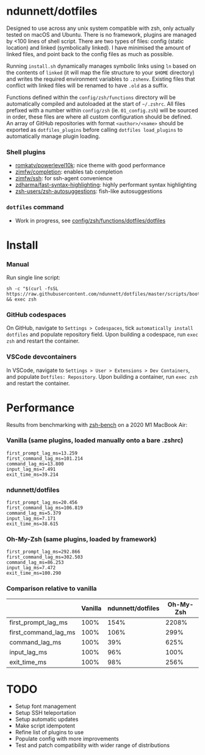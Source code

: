 # ndunnett/dotfiles
Designed to use across any unix system compatible with zsh, only actually tested on macOS and Ubuntu. There is no framework, plugins are managed by <100 lines of shell script. There are two types of files: config (static location) and linked (symbolically linked). I have minimised the amount of linked files, and point back to the config files as much as possible.

Running `install.sh` dynamically manages symbolic links using `ln` based on the contents of `linked` (it will map the file structure to your `$HOME` directory) and writes the required environment variables to `.zshenv`. Existing files that conflict with linked files will be renamed to have `.old` as a suffix.

Functions defined within the `config/zsh/functions` directory will be automatically compiled and autoloaded at the start of `~/.zshrc`. All files prefixed with a number within `config/zsh` (ie. `01_config.zsh`) will be sourced in order, these files are where all custom configuration should be defined. An array of GitHub repositories with format `<author>/<name>` should be exported as `dotfiles_plugins` before calling `dotfiles load_plugins` to automatically manage plugin loading.

### Shell plugins
- [romkatv/powerlevel10k](https://github.com/romkatv/powerlevel10k): nice theme with good performance
- [zimfw/completion](https://github.com/zimfw/completion): enables tab completion
- [zimfw/ssh](https://github.com/zimfw/ssh): for ssh-agent convenience
- [zdharma/fast-syntax-highlighting](https://github.com/zdharma/fast-syntax-highlighting): highly performant syntax highlighting
- [zsh-users/zsh-autosuggestions](https://github.com/zsh-users/zsh-autosuggestions): fish-like autosuggestions

### `dotfiles` command
- Work in progress, see [config/zsh/functions/dotfiles/dotfiles](https://github.com/ndunnett/dotfiles/blob/master/config/zsh/functions/dotfiles/dotfiles)

# Install
### Manual
Run single line script:

    sh -c "$(curl -fsSL https://raw.githubusercontent.com/ndunnett/dotfiles/master/scripts/bootstrap.sh)" && exec zsh

### GitHub codespaces
On GitHub, navigate to `Settings > Codespaces`, tick `automatically install dotfiles` and populate repository field. Upon building a codespace, run `exec zsh` and restart the container.

### VSCode devcontainers
In VSCode, navigate to `Settings > User > Extensions > Dev Containers`, and populate `Dotfiles: Repository`. Upon building a container, run `exec zsh` and restart the container.

# Performance
Results from benchmarking with [zsh-bench](https://github.com/romkatv/zsh-bench) on a 2020 M1 MacBook Air:

### Vanilla (same plugins, loaded manually onto a bare .zshrc)
    first_prompt_lag_ms=13.259
    first_command_lag_ms=101.214
    command_lag_ms=13.800
    input_lag_ms=7.491
    exit_time_ms=39.214

### ndunnett/dotfiles
    first_prompt_lag_ms=20.456
    first_command_lag_ms=106.819
    command_lag_ms=5.379
    input_lag_ms=7.171
    exit_time_ms=38.615

### Oh-My-Zsh (same plugins, loaded by framework)
    first_prompt_lag_ms=292.866
    first_command_lag_ms=302.503
    command_lag_ms=86.253
    input_lag_ms=7.472
    exit_time_ms=100.290

### Comparison relative to vanilla
|  | Vanilla | ndunnett/dotfiles | Oh-My-Zsh |
|---|---|---|---|
| first_prompt_lag_ms | 100% | 154% | 2208% |
| first_command_lag_ms | 100% | 106% | 299% |
| command_lag_ms | 100% | 39% | 625% |
| input_lag_ms | 100% | 96% | 100% |
| exit_time_ms | 100% | 98% | 256% |

# TODO
- Setup font management
- Setup SSH teleportation
- Setup automatic updates
- Make script idempotent
- Refine list of plugins to use
- Populate config with more improvements
- Test and patch compatibility with wider range of distributions
